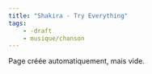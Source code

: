 ```yaml
---
title: "Shakira - Try Everything"
tags:
    - -draft
    - musique/chanson
---
```


Page créée automatiquement, mais vide.
